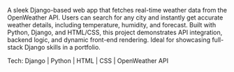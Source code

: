 A sleek Django-based web app that fetches real-time weather data from the OpenWeather API. Users can search for any city and instantly get accurate weather details, including temperature, humidity, and forecast. Built with Python, Django, and HTML/CSS, this project demonstrates API integration, backend logic, and dynamic front-end rendering. Ideal for showcasing full-stack Django skills in a portfolio.

Tech: Django | Python | HTML | CSS | OpenWeather API

